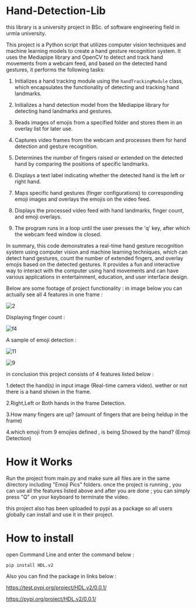 # Hand-Detection-Lib
this library is a university project in BSc. of software engineering field in urmia university.

This project is a Python script that utilizes computer vision techniques and machine learning models to create a hand gesture recognition system. It uses the Mediapipe library and OpenCV to detect and track hand movements from a webcam feed, and based on the detected hand gestures, it performs the following tasks:

1. Initializes a hand tracking module using the `handTrackingModule` class, which encapsulates the functionality of detecting and tracking hand landmarks.

2. Initializes a hand detection model from the Mediapipe library for detecting hand landmarks and gestures.

3. Reads images of emojis from a specified folder and stores them in an overlay list for later use.

4. Captures video frames from the webcam and processes them for hand detection and gesture recognition.

5. Determines the number of fingers raised or extended on the detected hand by comparing the positions of specific landmarks.

6. Displays a text label indicating whether the detected hand is the left or right hand.

7. Maps specific hand gestures (finger configurations) to corresponding emoji images and overlays the emojis on the video feed.

8. Displays the processed video feed with hand landmarks, finger count, and emoji overlays.

9. The program runs in a loop until the user presses the 'q' key, after which the webcam feed window is closed.

In summary, this code demonstrates a real-time hand gesture recognition system using computer vision and machine learning techniques, which can detect hand gestures, count the number of extended fingers, and overlay emojis based on the detected gestures. It provides a fun and interactive way to interact with the computer using hand movements and can have various applications in entertainment, education, and user interface design.

Below are some footage of project functionality :
in image below you can actually see all 4 features in one frame :

![2](https://github.com/Pouyatlp/Hand-Detection-Lib/assets/66587297/f360b690-e35f-4bab-b54b-de751eb8610d)

Displaying finger count :

![f4](https://github.com/Pouyatlp/Hand-Detection-Lib/assets/66587297/06af1164-5cdf-419d-8c34-f3ce581c4ba0)

A sample of emoji detection :

![11](https://github.com/Pouyatlp/Hand-Detection-Lib/assets/66587297/adaacd59-05fc-489d-b8bf-ac4ae217c414)

![9](https://github.com/Pouyatlp/Hand-Detection-Lib/assets/66587297/e8217092-38ac-488f-97c2-10b10e1a101b)



in conclusion this project consists of 4 features listed below :

1.detect the hand(s) in input image (Real-time camera video). wether or not there is a hand shown in the frame.

2.Right,Left or Both hands in the frame Detection.

3.How many fingers are up? (amount of fingers that are being heldup in the frame)

4.which emoji from 9 emojies defined , is being Showed by the hand? (Emoji Detection)

# How it Works
Run the project from main.py and make sure all files are in the same directory including "Emoji Pics" folders.
once the project is running , you can use all the features listed above and after you are done ; you can simply
press "Q" on your keyboard to terminate the video.

this project also has been uploaded to pypi as a package so all users globally can install and use it in their project.

# How to install
open Command Line and enter the command below :

`pip install HDL.v2`


Also you can find the package in links below :

https://test.pypi.org/project/HDL.v2/0.0.1/ 

https://pypi.org/project/HDL.v2/0.0.1/



